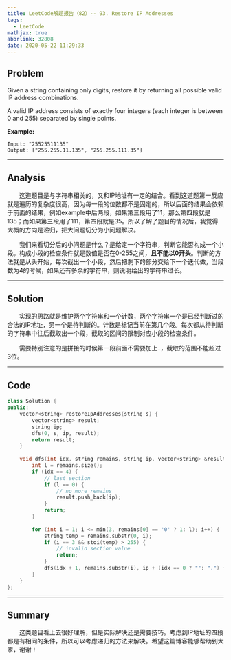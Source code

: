 ```yaml
---
title: LeetCode解题报告（82）-- 93. Restore IP Addresses
tags:
  - LeetCode
mathjax: true
abbrlink: 32808
date: 2020-05-22 11:29:33
---
```


## Problem

Given a string containing only digits, restore it by returning all possible valid IP address combinations.

A valid IP address consists of exactly four integers (each integer is between 0 and 255) separated by single points.

<!-- more -->

**Example:**

```
Input: "25525511135"
Output: ["255.255.11.135", "255.255.111.35"]
```

------

## Analysis

&emsp;&emsp;这道题目是与字符串相关的，又和IP地址有一定的结合。看到这道题第一反应就是遍历的复杂度很高，因为每一段的位数都不是固定的，所以后面的结果会依赖于前面的结果，例如example中后两段，如果第三段用了11，那么第四段就是135；而如果第三段用了111，第四段就是35。所以了解了题目的情况后，我觉得大概的方向是递归，把大问题切分为小问题解决。

&emsp;&emsp;我们来看切分后的小问题是什么？是给定一个字符串，判断它能否构成一个小段。构成小段的检查条件就是数值是否在0-255之间，**且不能以0开头**。判断的方法就是从头开始，每次截出一个小段，然后把剩下的部分交给下一个迭代做，当段数为4的时候，如果还有多余的字符串，则说明给出的字符串过长。

------

## Solution

&emsp;&emsp;实现的思路就是维护两个字符串和一个计数，两个字符串一个是已经判断过的合法的IP地址，另一个是待判断的。计数是标记当前在第几个段。每次都从待判断的字符串中往后截取出一个段，截取的区间的限制对应小段的检查条件。

&emsp;&emsp;需要特别注意的是拼接的时候第一段前面不需要加上`.`，截取的范围不能超过3位。

------

## Code

```c++
class Solution {
public:
    vector<string> restoreIpAddresses(string s) {
        vector<string> result;
        string ip;
        dfs(0, s, ip, result);
        return result;
    }
    
    void dfs(int idx, string remains, string ip, vector<string> &result) {
        int l = remains.size();
        if (idx == 4) {
            // last section
            if (l == 0) {
                // no more remains
                result.push_back(ip);
            }
            return;
        }
        
        for (int i = 1; i <= min(3, remains[0] == '0' ? 1: l); i++) {
            string temp = remains.substr(0, i);
            if (i == 3 && stoi(temp) > 255) {
                // invalid section value
                return;
            }
            dfs(idx + 1, remains.substr(i), ip + (idx == 0 ? "": ".") + temp, result);
        }
    }
};
```

------

## Summary

 &emsp;&emsp;这类题目看上去很好理解，但是实际解决还是需要技巧。考虑到IP地址的四段都是有相同的条件，所以可以考虑递归的方法来解决。希望这篇博客能够帮助到大家，谢谢！

